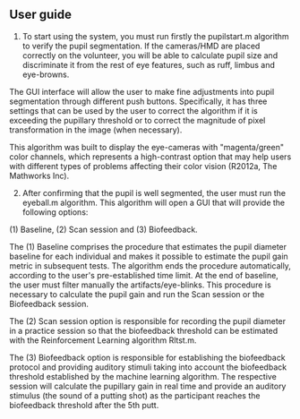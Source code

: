 ## User guide
1.	To start using the system, you must run firstly the pupilstart.m algorithm to verify the pupil segmentation. If the cameras/HMD are placed correctly on the volunteer, you will be able to calculate pupil size and discriminate it from the rest of eye features, such as ruff, limbus and eye-browns. 

The GUI interface will allow the user to make fine adjustments into pupil segmentation through different push buttons. Specifically, it has three settings that can be used by the user to correct the algorithm if it is exceeding the pupillary threshold or to correct the magnitude of pixel transformation in the image (when necessary).

This algorithm was built to display the eye-cameras with "magenta/green" color channels, which represents a high-contrast option that may help users with different types of problems affecting their color vision (R2012a, The Mathworks Inc).

2.	After confirming that the pupil is well segmented, the user must run the eyeball.m algorithm. This algorithm will open a GUI that will provide the following options: 

(1) Baseline, (2) Scan session and (3) Biofeedback.

The (1) Baseline comprises the procedure that estimates the pupil diameter baseline for each individual and makes it possible to estimate the pupil gain metric in subsequent tests. The algorithm ends the procedure automatically, according to the user's pre-established time limit. At the end of baseline, the user must filter manually the artifacts/eye-blinks. This procedure is necessary to calculate the pupil gain and run the Scan session or the Biofeedback session.

The (2) Scan session option is responsible for recording the pupil diameter in a practice session so that the biofeedback threshold can be estimated with the Reinforcement Learning algorithm Rltst.m. 

The (3) Biofeedback option is responsible for establishing the biofeedback protocol and providing auditory stimuli taking into account the biofeedback threshold established by the machine learning algorithm. The respective session will calculate the pupillary gain in real time and provide an auditory stimulus (the sound of a putting shot) as the participant reaches the biofeedback threshold after the 5th putt.
